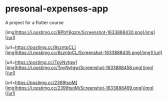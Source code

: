 # presonal-expenses-app
A project for a flutter course 




[img]https://i.postimg.cc/BPbY6gzm/Screenshot-1633888430.png[/img][/url]

[url=https://postimg.cc/8szntpCL][img]https://i.postimg.cc/8szntpCL/Screenshot-1633888435.png[/img][/url]

[url=https://postimg.cc/TpyNvtgw][img]https://i.postimg.cc/TpyNvtgw/Screenshot-1633888458.png[/img][/url]

[url=https://postimg.cc/2399tsqM][img]https://i.postimg.cc/2399tsqM/Screenshot-1633888469.png[/img][/url]

